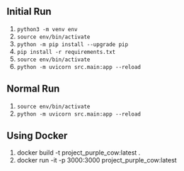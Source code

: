 ## Initial Run
1. `python3 -m venv env`
2. `source env/bin/activate`
3. `python -m pip install --upgrade pip`
4. `pip install -r requirements.txt`
5. `source env/bin/activate`
6. `python -m uvicorn src.main:app --reload`

## Normal Run
1. `source env/bin/activate`
2. `python -m uvicorn src.main:app --reload`


## Using Docker
1. docker build -t  project_purple_cow:latest .
2. docker run -it -p 3000:3000  project_purple_cow:latest